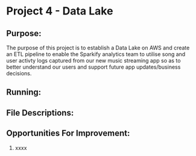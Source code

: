 # Project 4 - Data Lake

## Purpose:

The purpose of this project is to establish a Data Lake on AWS and create an ETL pipeline to enable the Sparkify analytics team to utilise song and user activty logs captured from our new music streaming app so as to better understand our users and support future app updates/business decisions.

## Running:

## File Descriptions:

## Opportunities For Improvement:

<ol>
<li> xxxx </li>

</ol>
